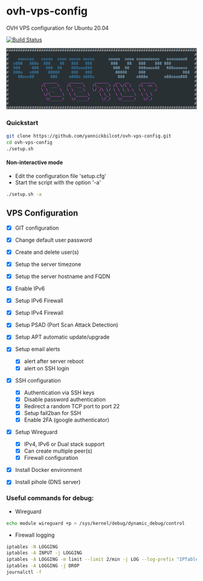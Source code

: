 # ovh-vps-config
OVH VPS configuration for Ubuntu 20.04

[![Build Status](https://travis-ci.com/yannickbilcot/ovh-vps-config.svg?token=aHVjkgXdWt2jD9zBRVrU&branch=master)](https://travis-ci.com/yannickbilcot/ovh-vps-config)

![alt text](https://github.com/yannickbilcot/ovh-vps-config/raw/master/banner.png "Banner")

### Quickstart

```bash
git clone https://github.com/yannickbilcot/ovh-vps-config.git
cd ovh-vps-config
./setup.sh
```
#### Non-interactive mode
- Edit the configuration file 'setup.cfg'
- Start the script with the option '-a'

```bash
./setup.sh -a
```

## VPS Configuration

- [x] GIT configuration
- [x] Change default user password
- [x] Create and delete user(s)
- [x] Setup the server timezone
- [x] Setup the server hostname and FQDN
- [x] Enable IPv6
- [x] Setup IPv6 Firewall
- [x] Setup IPv4 Firewall
- [x] Setup PSAD (Port Scan Attack Detection)
- [x] Setup APT automatic update/upgrade

- [x] Setup email alerts
  - [x] alert after server reboot
  - [x] alert on SSH login

- [x] SSH configuration
  - [x] Authentication via SSH keys
  - [x] Disable password authentication
  - [x] Redirect a random TCP port to port 22
  - [x] Setup fail2ban for SSH
  - [x] Enable 2FA (google authenticator)

- [x] Setup Wireguard
  - [x] IPv4, IPv6 or Dual stack support
  - [x] Can create multiple peer(s)
  - [x] Firewall configuration

- [x] Install Docker environment
- [x] Install pihole (DNS server)

### Useful commands for debug:

* Wireguard
```bash
echo module wireguard +p > /sys/kernel/debug/dynamic_debug/control
```
* Firewall logging
```bash
iptables -N LOGGING
iptables -A INPUT -j LOGGING
iptables -A LOGGING -m limit --limit 2/min -j LOG --log-prefix "IPTables-Dropped: " --log-level 4
iptables -A LOGGING -j DROP
journalctl -f
```
